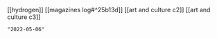 [[hydrogen]]
[[magazines log#^25b13d]]
[[art and culture c2]]
[[art and culture c3]]

```query 2021-10-29 17:46
"2022-05-06"
```